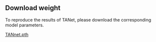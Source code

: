 
## Download weight


To reproduce the results of TANet, please download the corresponding model parameters.

[TANnet.pth](<https://drive.google.com/file/d/1xnDZplFmP59ieNu-cqh2kPliLTCKOnWA/view?usp=sharing>)
